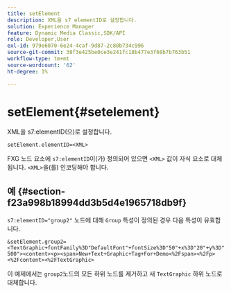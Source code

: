 ```yaml
---
title: setElement
description: XML을 s7 elementID로 설정합니다.
solution: Experience Manager
feature: Dynamic Media Classic,SDK/API
role: Developer,User
exl-id: 979e6070-6e24-4caf-9d87-2c80b734c996
source-git-commit: 38f3e425be0ce3e241fc18b477e3f68b7b763b51
workflow-type: tm+mt
source-wordcount: '62'
ht-degree: 1%

---
```


# setElement{#setelement}

XML을 s7:elementID(으)로 설정합니다.

`setElement.elementID=<XML>`

FXG 노드 요소에 `s7:elementID`이(가) 정의되어 있으면 `<XML>` 값이 자식 요소로 대체됩니다. `<XML>`을(를) 인코딩해야 합니다.

## 예 {#section-f23a998b18994dd3b5d4e1965718db9f}

`s7:elementID="group2"` 노드에 대해 `Group` 특성이 정의된 경우 다음 특성이 유효합니다.

`&setElement.group2=<TextGraphic+fontFamily%3D"DefaultFont"+fontSize%3D"50"+x%3D"20"+y%3D"500"><content><p><span>New+Text+Graphic+Tag+For+Demo<%2Fspan><%2Fp><%2Fcontent><%2FTextGraphic>`

이 예제에서는 `group2`노드의 모든 하위 노드를 제거하고 새 `TextGraphic` 하위 노드로 대체합니다.

